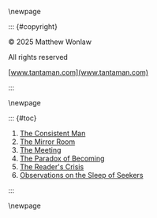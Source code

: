 \newpage

::: {#copyright}

© 2025 Matthew Wonlaw

All rights reserved

[www.tantaman.com](www.tantaman.com)

:::

\newpage

::: {#toc}

1. [The Consistent Man](#the-consistent-man)
2. [The Mirror Room](#the-mirror-room)
3. [The Meeting](#the-meeting)
4. [The Paradox of Becoming](#the-paradox-of-becoming)
5. [The Reader's Crisis](#the-readers-crisis)
6. [Observations on the Sleep of Seekers](#observations-on-the-sleep-of-seekers)

:::

\newpage